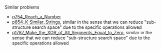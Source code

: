 Similar problems
- [p754_Reach_a_Number](https://github.com/genxium/Leetcode/tree/master/p754_Reach_a_Number) 
- [p854_K-Similar_Strings](https://github.com/genxium/Leetcode/tree/master/p854_K-Similar_Strings), similar in the sense that we can reduce "sub-structure search space" due to the specific operations allowed
- [p1787_Make_the_XOR_of_All_Segments_Equal_to_Zero](https://github.com/genxium/Leetcode/tree/master/p1787_Make_the_XOR_of_All_Segments_Equal_to_Zero), similar in the sense that we can reduce "sub-structure search space" due to the specific operations allowed 
